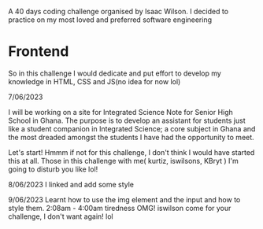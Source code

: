 A 40 days coding challenge organised by Isaac Wilson. I decided to practice on my most loved and preferred software engineering 

# Frontend 

So in this challenge I would dedicate and put effort to develop my knowledge in HTML, CSS and JS(no idea for now lol) 

7/06/2023


I will be working on a site for Integrated Science Note for Senior High School in Ghana.
The purpose is to develop an assistant for students just like a student companion in Integrated Science; a core subject in Ghana and the most dreaded amongst the students I have had the opportunity to meet.


Let's start! Hmmm if not for this challenge, I don't think I would have started this at all. Those in this challenge with me( kurtiz, iswilsons, KBryt ) I'm going to disturb you like lol!  

8/06/2023 I linked and add some style

9/06/2023 Learnt how to use the img element and the input and how to style them. 2:08am - 4:00am tiredness OMG! iswilson come for your challenge, I don't want again! lol
